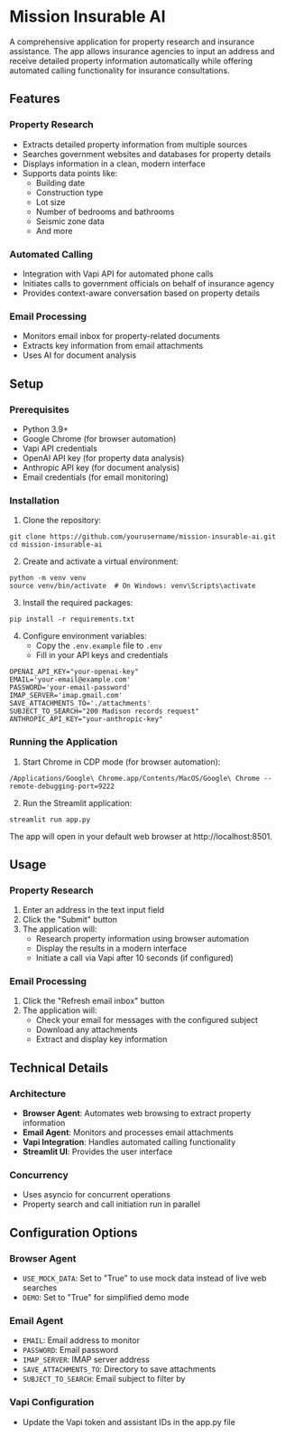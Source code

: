 # Mission Insurable AI

A comprehensive application for property research and insurance assistance. The app allows insurance agencies to input an address and receive detailed property information automatically while offering automated calling functionality for insurance consultations.

## Features

### Property Research
- Extracts detailed property information from multiple sources
- Searches government websites and databases for property details
- Displays information in a clean, modern interface
- Supports data points like:
  - Building date
  - Construction type
  - Lot size
  - Number of bedrooms and bathrooms
  - Seismic zone data
  - And more

### Automated Calling
- Integration with Vapi API for automated phone calls
- Initiates calls to government officials on behalf of insurance agency
- Provides context-aware conversation based on property details

### Email Processing
- Monitors email inbox for property-related documents
- Extracts key information from email attachments
- Uses AI for document analysis

## Setup

### Prerequisites
- Python 3.9+
- Google Chrome (for browser automation)
- Vapi API credentials
- OpenAI API key (for property data analysis)
- Anthropic API key (for document analysis)
- Email credentials (for email monitoring)

### Installation

1. Clone the repository:
```
git clone https://github.com/yourusername/mission-insurable-ai.git
cd mission-insurable-ai
```

2. Create and activate a virtual environment:
```
python -m venv venv
source venv/bin/activate  # On Windows: venv\Scripts\activate
```

3. Install the required packages:
```
pip install -r requirements.txt
```

4. Configure environment variables:
   - Copy the `.env.example` file to `.env`
   - Fill in your API keys and credentials

```
OPENAI_API_KEY="your-openai-key"
EMAIL='your-email@example.com'
PASSWORD='your-email-password'
IMAP_SERVER='imap.gmail.com'
SAVE_ATTACHMENTS_TO='./attachments'
SUBJECT_TO_SEARCH="200 Madison records request"
ANTHROPIC_API_KEY="your-anthropic-key"
```

### Running the Application

1. Start Chrome in CDP mode (for browser automation):
```
/Applications/Google\ Chrome.app/Contents/MacOS/Google\ Chrome --remote-debugging-port=9222
```

2. Run the Streamlit application:
```
streamlit run app.py
```

The app will open in your default web browser at http://localhost:8501.

## Usage

### Property Research
1. Enter an address in the text input field
2. Click the "Submit" button
3. The application will:
   - Research property information using browser automation
   - Display the results in a modern interface
   - Initiate a call via Vapi after 10 seconds (if configured)

### Email Processing
1. Click the "Refresh email inbox" button
2. The application will:
   - Check your email for messages with the configured subject
   - Download any attachments
   - Extract and display key information

## Technical Details

### Architecture
- **Browser Agent**: Automates web browsing to extract property information
- **Email Agent**: Monitors and processes email attachments
- **Vapi Integration**: Handles automated calling functionality
- **Streamlit UI**: Provides the user interface

### Concurrency
- Uses asyncio for concurrent operations
- Property search and call initiation run in parallel

## Configuration Options

### Browser Agent
- `USE_MOCK_DATA`: Set to "True" to use mock data instead of live web searches
- `DEMO`: Set to "True" for simplified demo mode

### Email Agent
- `EMAIL`: Email address to monitor
- `PASSWORD`: Email password
- `IMAP_SERVER`: IMAP server address
- `SAVE_ATTACHMENTS_TO`: Directory to save attachments
- `SUBJECT_TO_SEARCH`: Email subject to filter by

### Vapi Configuration
- Update the Vapi token and assistant IDs in the app.py file
